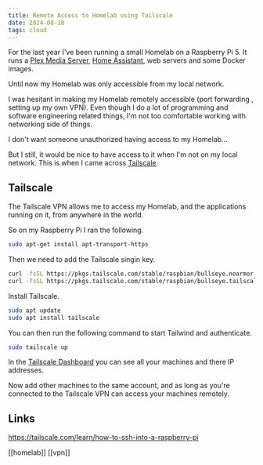 ```yaml
---
title: Remote Access to Homelab using Tailscale 
date: 2024-08-18
tags: cloud
---
```


For the last year I've been running a small Homelab on a Raspberry Pi 5. It runs a [Plex Media Server](https://plex.tv/), [Home Assistant](https://home-assistant.io), web servers and some Docker images.

Until now my Homelab was only accessible from my local network.

I was hesitant in making my Homelab remotely accessible (port forwarding , setting up my own VPN). Even though I do a lot of programming and software engineering related things, I'm not too comfortable working with networking side of things.

I don't want someone unauthorized having access to my Homelab...

But I still, it would be nice to have access to it when I'm not on my local network. This is when I came across [Tailscale](https://tailscale.com).

## Tailscale

The Tailscale VPN allows me to access my Homelab, and the applications running on it, from anywhere in the world.

So on my Raspberry Pi I ran the following.

```bash
sudo apt-get install apt-transport-https
```

Then we need to add the Tailscale singin key.

```bash
curl -fsSL https://pkgs.tailscale.com/stable/raspbian/bullseye.noarmor.gpg | sudo tee /usr/share/keyrings/tailscale-archive-keyring.gpg > /dev/null
curl -fsSL https://pkgs.tailscale.com/stable/raspbian/bullseye.tailscale-keyring.list | sudo tee /etc/apt/sources.list.d/tailscale.list
```

Install Tailscale.

```bash
sudo apt update
sudo apt install tailscale
```

You can then run the following command to start Tailwind and authenticate.

```bash
sudo tailscale up
```

In the [Tailscale Dashboard](https://login.tailscale.com/admin/machines) you can see all your machines and there IP addresses.

Now add other machines to the same account, and as long as you're connected to the Tailscale VPN can access your machines remotely.

## Links

https://tailscale.com/learn/how-to-ssh-into-a-raspberry-pi

[[homelab]] [[vpn]]
